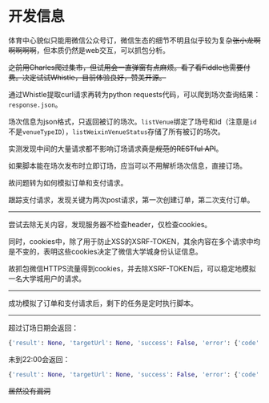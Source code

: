 # 开发信息

体育中心貌似只能用微信公众号订，微信生态的细节不明且似乎较为复杂~~张小龙啊啊啊啊啊~~，但本质仍然是web交互，可以抓包分析。

~~之前用Charles爬过集市，但试用会一直弹窗有点麻烦。看了看Fiddle也需要付费。决定试试Whistle，目前体验良好，赞美开源。~~

通过Whistle提取curl请求再转为python requests代码，可以爬到场次查询结果：`response.json`。

场次信息为json格式，只返回被订的场次。`listVenue`绑定了场号和id（注意是`id`不是`venueTypeID`），`listWeixinVenueStatus`存储了所有被订的场次。

实测发现中间的大量请求都不影响订场请求~~真是规范的RESTful API~~。

如果脚本能在场次发布时立即订场，应当可以不用解析场次信息，直接订场。

故问题转为如何模拟订单和支付请求。

跟踪支付请求，发现关键为两次post请求，第一次创建订单，第二次支付订单。

---

尝试去除无关内容，发现服务器不检查header，仅检查cookies。

同时，cookies中，除了用于防止XSS的XSRF-TOKEN，其余内容在多个请求中均是不变的，表明这些cookies决定了微信大学城身份认证信息。

故抓包微信HTTPS流量得到cookies，并去除XSRF-TOKEN后，可以稳定地模拟一名大学城用户的请求。

---

成功模拟了订单和支付请求后，剩下的任务是定时执行脚本。

---

超过订场日期会返回：

```py
{'result': None, 'targetUrl': None, 'success': False, 'error': {'code': 0, 'message': '已超过可订场日期', 'details': None, 'validationErrors': None}, 'unAuthorizedRequest': False, '__abp': True}
```

未到22:00会返回：

```py
{'result': None, 'targetUrl': None, 'success': False, 'error': {'code': 0, 'message': '未到放场时间22:00', 'details': None, 'validationErrors': None}, 'unAuthorizedRequest': False, '__abp': True}
```

~~居然没有漏洞~~
